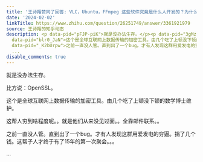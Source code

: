 ```yaml
---
title: '王诗翔赞同了回答: VLC，Ubuntu，FFmpeg 这些软件究竟是什么人开发的？为什么免费？他们不求回报又何以生存？'
date: '2024-02-02'
linkTitle: https://www.zhihu.com/question/26251749/answer/3361921979
source: 王诗翔的知乎动态
description: <p data-pid="pFJP-piK">就是没办法生存。</p><p data-pid="3gMzjvEO">比方说：OpenSSL。</p><p
  data-pid="blr0_JaN">这个是全球互联网上数据传输的加密工具。由几个吃了上顿没下顿的数学博士维护。</p><p data-pid="0mEQj8WU">这帮人穷到啥程度呢。。就是他们从来没见过面。。全靠邮件联系。。</p><p
  data-pid="_K2bUrpw">之前一直没人管。直到出了一个bug。才有人发现这群用爱发电的穷逼。捐了几个钱。这帮子人才终于有了15年的第一次聚会。。。</p><p></p>
  ...
disable_comments: true
---
```

<p data-pid="pFJP-piK">就是没办法生存。</p><p data-pid="3gMzjvEO">比方说：OpenSSL。</p><p data-pid="blr0_JaN">这个是全球互联网上数据传输的加密工具。由几个吃了上顿没下顿的数学博士维护。</p><p data-pid="0mEQj8WU">这帮人穷到啥程度呢。。就是他们从来没见过面。。全靠邮件联系。。</p><p data-pid="_K2bUrpw">之前一直没人管。直到出了一个bug。才有人发现这群用爱发电的穷逼。捐了几个钱。这帮子人才终于有了15年的第一次聚会。。。</p><p></p> ...